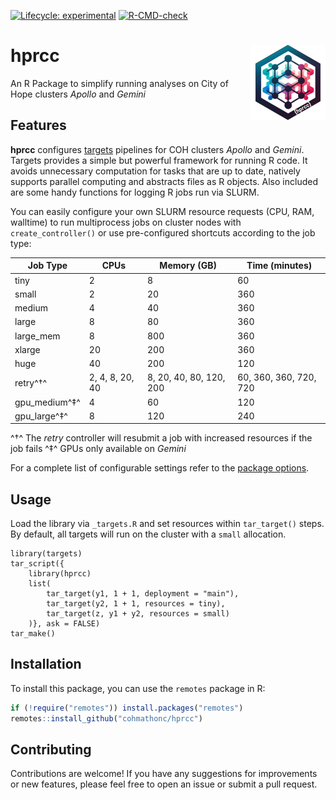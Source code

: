 <!-- badges: start -->
[![Lifecycle: experimental](https://img.shields.io/badge/lifecycle-experimental-orange.svg)](https://lifecycle.r-lib.org/articles/stages.html#experimental)
[![R-CMD-check](https://github.com/cohmathonc/hprcc/actions/workflows/R-CMD-check.yaml/badge.svg)](https://github.com/cohmathonc/hprcc/actions/workflows/R-CMD-check.yaml)
<!-- badges: end -->

# hprcc <img src="man/figures/logo.png" align="right" height="120" alt="" />
  
An R Package to simplify running analyses on City of Hope clusters _Apollo_ and _Gemini_

## Features

**hprcc** configures [targets](https://books.ropensci.org/targets/) pipelines for COH clusters _Apollo_ and _Gemini_. Targets provides a simple but powerful framework for running R code. It avoids unnecessary computation for tasks that are up to date, natively supports parallel computing and abstracts files as R objects. Also included are some handy functions for logging R jobs run via SLURM.

You can easily configure your own SLURM resource requests (CPU, RAM, walltime) to run multiprocess jobs on cluster nodes with `create_controller()` or use pre-configured shortcuts according to the job type:

| Job Type          | CPUs | Memory (GB)          | Time (minutes)    |
|-------------------|------|---------------------|------------------|
| tiny              | 2    | 8                   | 60               |
| small             | 2    | 20                  | 360              |
| medium            | 4    | 40                  | 360              |
| large             | 8    | 80                  | 360              |
| large_mem         | 8    | 800                 | 360              |
| xlarge            | 20   | 200                 | 360              |
| huge              | 40   | 200                 | 120              |
| retry^†^          | 2, 4, 8, 20, 40  | 8, 20, 40, 80, 120, 200 | 60, 360, 360, 720, 720 |
| gpu_medium^‡^     | 4    | 60                  | 120              |
| gpu_large^‡^      | 8    | 120                 | 240              |

^†^ The _retry_ controller will resubmit a job with increased resources if the job fails
^‡^ GPUs only available on _Gemini_

For a complete list of configurable settings refer to the [package options](reference/package-options.html).

## Usage

Load the library via `_targets.R` and set resources within `tar_target()` steps. By default, all targets will run on the cluster with a `small` allocation.

```
library(targets)    
tar_script({
    library(hprcc)
    list(
        tar_target(y1, 1 + 1, deployment = "main"),
        tar_target(y2, 1 + 1, resources = tiny),
        tar_target(z, y1 + y2, resources = small)
    )}, ask = FALSE)
tar_make()
```

## Installation

To install this package, you can use the `remotes` package in R:

```r
if (!require("remotes")) install.packages("remotes")
remotes::install_github("cohmathonc/hprcc")
```

## Contributing

Contributions are welcome! If you have any suggestions for improvements or new features, please feel free to open an issue or submit a pull request.
